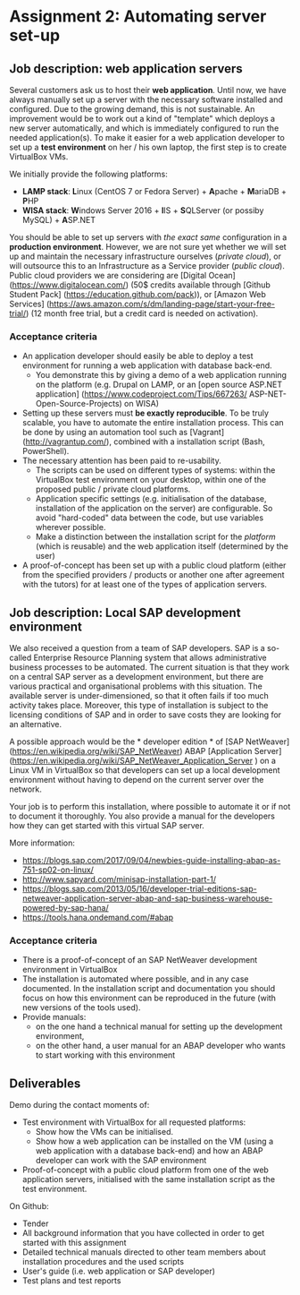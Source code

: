# Assignment 2: Automating server set-up

## Job description: web application servers

Several customers ask us to host their **web application**. Until now, we have always manually set up a server with the necessary software installed and configured. Due to the growing demand, this is not sustainable. An improvement would be to work out a kind of "template" which deploys a new server automatically, and which is immediately configured to run the needed application(s). To make it easier for a web application developer to set up a **test environment** on her / his own laptop, the first step is to create VirtualBox VMs.

We initially provide the following platforms:

- **LAMP stack**: **L**inux (CentOS 7 or Fedora Server) + **A**pache + **M**ariaDB + **P**HP
- **WISA stack**: **W**indows Server 2016 + **I**IS + **S**QLServer (or possiby MySQL) + **A**SP.NET

You should be able to set up servers with *the exact same* configuration in a **production environment**. However, we are not sure yet whether we will set up and maintain the necessary infrastructure ourselves (*private cloud*), or will outsource this to an Infrastructure as a Service provider (*public cloud*). Public cloud providers we are considering are [Digital Ocean] (https://www.digitalocean.com/) (50$ credits available through [Github Student Pack] (https://education.github.com/pack)), or [Amazon Web Services] (https://aws.amazon.com/s/dm/landing-page/start-your-free-trial/) (12 month free trial, but a credit card is needed on activation).

### Acceptance criteria

- An application developer should easily be able to deploy a test environment for running a web application with database back-end.
	- You demonstrate this by giving a demo of a web application running on the platform (e.g. Drupal on LAMP, or an [open source ASP.NET application] (https://www.codeproject.com/Tips/667263/ ASP-NET-Open-Source-Projects) on WISA)
- Setting up these servers must **be exactly reproducible**. To be truly scalable, you have to automate the entire installation process. This can be done by using an automation tool such as [Vagrant] (http://vagrantup.com/), combined with a installation script (Bash, PowerShell).
- The necessary attention has been paid to re-usability.
	- The scripts can be used on different types of systems: within the VirtualBox test environment on your desktop, within one of the proposed public / private cloud platforms.
	- Application specific settings (e.g. initialisation of the database, installation of the application on the server) are configurable. So avoid "hard-coded" data between the code, but use variables wherever possible.
	- Make a distinction between the installation script for the *platform* (which is reusable) and the web application itself (determined by the user)
- A proof-of-concept has been set up with a public cloud platform (either from the specified providers / products or another one after agreement with the tutors) for at least one of the types of application servers.


## Job description: Local SAP development environment

We also received a question from a team of SAP developers. SAP is a so-called Enterprise Resource Planning system that allows administrative business processes to be automated. The current situation is that they work on a central SAP server as a development environment, but there are various practical and organisational problems with this situation. The available server is under-dimensioned, so that it often fails if too much activity takes place. Moreover, this type of installation is subject to the licensing conditions of SAP and in order to save costs they are looking for an alternative.

A possible approach would be the * developer edition * of [SAP NetWeaver] (https://en.wikipedia.org/wiki/SAP_NetWeaver) ABAP [Application Server] (https://en.wikipedia.org/wiki/SAP_NetWeaver_Application_Server ) on a Linux VM in VirtualBox so that developers can set up a local development environment without having to depend on the current server over the network.

Your job is to perform this installation, where possible to automate it or if not to document it thoroughly. You also provide a manual for the developers how they can get started with this virtual SAP server.

More information:

- <https://blogs.sap.com/2017/09/04/newbies-guide-installing-abap-as-751-sp02-on-linux/>
- <http://www.sapyard.com/minisap-installation-part-1/>
- <https://blogs.sap.com/2013/05/16/developer-trial-editions-sap-netweaver-application-server-abap-and-sap-business-warehouse-powered-by-sap-hana/>
- <https://tools.hana.ondemand.com/#abap>

### Acceptance criteria

- There is a proof-of-concept of an SAP NetWeaver development environment in VirtualBox
- The installation is automated where possible, and in any case documented. In the installation script and documentation you should focus on how this environment can be reproduced in the future (with new versions of the tools used).
- Provide manuals:
	- on the one hand a technical manual for setting up the development environment,
	- on the other hand, a user manual for an ABAP developer who wants to start working with this environment


## Deliverables

Demo during the contact moments of:

- Test environment with VirtualBox for all requested platforms:
	- Show how the VMs can be initialised.
	- Show how a web application can be installed on the VM (using a web application with a database back-end) and how an ABAP developer can work with the SAP environment
- Proof-of-concept with a public cloud platform from one of the web application servers, initialised with the same installation script as the test environment.

On Github:

- Tender
- All background information that you have collected in order to get started with this assignment
- Detailed technical manuals directed to other team members about installation procedures and the used scripts
- User's guide (i.e. web application or SAP developer)
- Test plans and test reports
